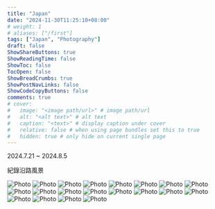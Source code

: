 ```yaml
---
title: "Japan"
date: "2024-11-30T11:25:10+08:00"
# weight: 1
# aliases: ["/first"]
tags: ["Japan", "Photography"]
draft: false
ShowShareButtons: true
ShowReadingTime: false
ShowToc: false
TocOpen: false
ShowBreadCrumbs: true
ShowPostNavLinks: false
ShowCodeCopyButtons: false
comments: true
# cover:
#   image: "<image path/url>" # image path/url
#   alt: "<alt text>" # alt text
#   caption: "<text>" # display caption under cover
#   relative: false # when using page bundles set this to true
#   hidden: true # only hide on current single page
---
```


2024.7.21 ~ 2024.8.5

紀錄沿路風景

![Photo](img/japan-1.jpeg)
![Photo](img/japan-2.jpeg)
![Photo](img/japan-3.jpeg)
![Photo](img/japan-4.jpeg)
![Photo](img/japan-5.jpeg)
![Photo](img/japan-6.jpeg)
![Photo](img/japan-7.jpeg)
![Photo](img/japan-8.jpeg)
![Photo](img/japan-9.jpeg)
![Photo](img/japan-10.jpeg)
![Photo](img/japan-11.jpeg)
![Photo](img/japan-12.jpeg)
![Photo](img/japan-13.jpeg)
![Photo](img/japan-14.jpeg)
![Photo](img/japan-15.jpeg)
![Photo](img/japan-16.jpeg)
![Photo](img/japan-17.jpeg)
![Photo](img/japan-18.jpeg)
![Photo](img/japan-19.jpeg)
![Photo](img/japan-20.jpeg)

<!-- ![Photo 2](<image path/url 2> "Photo 2 Caption")
![Photo 3](<image path/url 3> "Photo 3 Caption") -->

